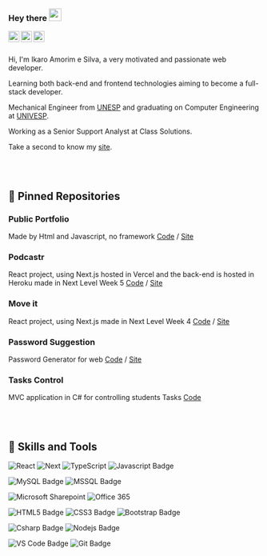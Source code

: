### Hey there <img src="https://media.giphy.com/media/hvRJCLFzcasrR4ia7z/giphy.gif" width="25px">

<a href="https://www.linkedin.com/in/ikaroamorimesilva/">
  <img align="left" alt="Ikaro's Linkedin" width="22px" src="https://raw.githubusercontent.com/peterthehan/peterthehan/master/assets/linkedin.svg" />
</a>
<a href="https://twitter.com/ikaroamorim">
  <img align="left" alt="Ikaro's Twitter" width="22px" src="https://raw.githubusercontent.com/peterthehan/peterthehan/master/assets/twitter.svg" />
</a>
<a href="https://www.facebook.com/ikaro.amorimesilva/">
  <img align="left" alt="Ikaro's Facebook" width="22px" src="https://raw.githubusercontent.com/peterthehan/peterthehan/master/assets/facebook.svg" />
</a>

<br/><br/>

Hi, I'm Ikaro Amorim e Silva, a very motivated and passionate web developer.

Learning both back-end and frontend technologies aiming to become a full-stack developer.

Mechanical Engineer from [UNESP](https://www2.unesp.br/) and graduating on Computer Engineering at [UNIVESP](https://univesp.br/).

Working as a Senior Support Analyst at Class Solutions.

Take a second to know my [site](https://ikaroamorim.github.io/).
 
<br/><br/>

## 📌 Pinned Repositories

### Public Portfolio
Made by Html and Javascript, no framework
[Code](https://github.com/ikaroamorim/ikaroamorim.github.io) / 
[Site](https://ikaroamorim.github.io/)

### Podcastr
React project, using Next.js hosted in Vercel and the back-end is hosted in Heroku made in Next Level Week 5
[Code](https://github.com/ikaroamorim/Podcastr) / 
[Site](https://podcastr-o05szcn7y-ikaroamorim.vercel.app/)

### Move it
React project, using Next.js made in Next Level Week 4
[Code](https://github.com/ikaroamorim/moveit-next) / 
[Site](https://moveit-next-gy4qd0rgb-ikaroamorim.vercel.app/)

### Password Suggestion
Password Generator for web
[Code](https://github.com/ikaroamorim/PasswordSuggestion) / 
[Site](https://ikaroamorim.github.io/PasswordSuggestion/)

### Tasks Control
MVC application in C# for controlling students Tasks
[Code](https://github.com/ikaroamorim/ControleTarefas)


<br/><br/>

## 🎯 Skills and Tools
![React](https://img.shields.io/badge/React-informational?style=plastic&logo=React&logoColor=black&color=61DAFB)
![Next](https://img.shields.io/badge/Next.js-informational?style=plastic&logo=next-dot-js&logoColor=white&color=000000)
![TypeScript](https://img.shields.io/badge/TypeScript-informational?style=plastic&logo=typescript&logoColor=white&color=3178c6)
![Javascript Badge](https://img.shields.io/badge/Javascript-informational?style=plastic&logo=JavaScript&logoColor=black&color=F7DF1E)

![MySQL Badge](https://img.shields.io/badge/MySql-informational?style=plastic&logo=MySql&logoColor=white&color=4479A1)
![MSSQL Badge](https://img.shields.io/badge/MSSql-informational?style=plastic&logo=microsoftsqlserver&logoColor=black&color=cc2927)

![Microsoft Sharepoint](https://img.shields.io/badge/Sharepoint-informational?style=plastic&logo=microsoft-sharepoint&logoColor=white&color=0078D4)
![Office 365](https://img.shields.io/badge/Office365-informational?style=plastic&logo=microsoft-office&logoColor=white&color=D83B01)

![HTML5 Badge](https://img.shields.io/badge/HTML5-informational?style=plastic&logo=HTML5&logoColor=white&color=E34F26)
![CSS3 Badge](https://img.shields.io/badge/CSS3-informational?style=plastic&logo=CSS3&logoColor=white&color=1572B6)
![Bootstrap Badge](https://img.shields.io/badge/Bootstrap-informational?style=plastic&logo=Bootstrap&logoColor=white&color=7952B3)

![Csharp Badge](https://img.shields.io/badge/Csharp-informational?style=plastic&logo=c-sharp&logoColor=white&color=239120)
![Nodejs Badge](https://img.shields.io/badge/Node.js-informational?style=plastic&logo=Nodedotjs&logoColor=white&color=339933)

![VS Code Badge](https://img.shields.io/badge/VS_Code-informational?style=plastic&logo=Visual-Studio-Code&logoColor=white&color=007ACC)
![Git Badge](https://img.shields.io/badge/Git-informational?style=plastic&logo=Git&logoColor=white&color=F05032)

